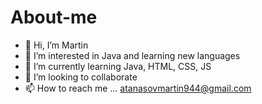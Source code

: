 # About-me
- 👋 Hi, I’m Martin
- 👀 I’m interested in Java and learning new languages
- 🌱 I’m currently learning Java, HTML, CSS, JS
- 💞️ I’m looking to collaborate
- 📫 How to reach me ... atanasovmartin944@gmail.com

<!---
atanasov944/atanasov944 is a ✨ special ✨ repository because its `README.md` (this file) appears on your GitHub profile.
You can click the Preview link to take a look at your changes.
--->
